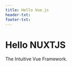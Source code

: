 ```yaml
---
title: Hello Vue.js
header-txt:
footer-txt:
---
```


# Hello NUXT<span class="green">JS</span>

The Intuitive Vue Framework.
